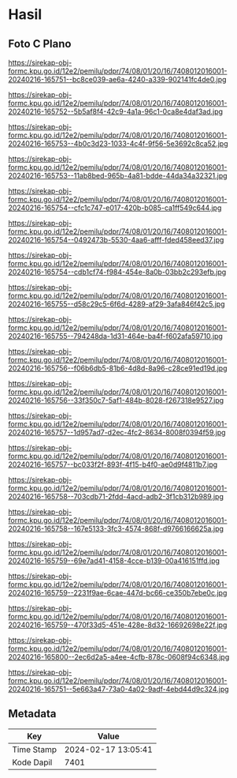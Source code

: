 # Hasil

## Foto C Plano

https://sirekap-obj-formc.kpu.go.id/12e2/pemilu/pdpr/74/08/01/20/16/7408012016001-20240216-165751--bc8ce039-ae6a-4240-a339-902141fc4de0.jpg

https://sirekap-obj-formc.kpu.go.id/12e2/pemilu/pdpr/74/08/01/20/16/7408012016001-20240216-165752--5b5af8f4-42c9-4a1a-96c1-0ca8e4daf3ad.jpg

https://sirekap-obj-formc.kpu.go.id/12e2/pemilu/pdpr/74/08/01/20/16/7408012016001-20240216-165753--4b0c3d23-1033-4c4f-9f56-5e3692c8ca52.jpg

https://sirekap-obj-formc.kpu.go.id/12e2/pemilu/pdpr/74/08/01/20/16/7408012016001-20240216-165753--11ab8bed-965b-4a81-bdde-44da34a32321.jpg

https://sirekap-obj-formc.kpu.go.id/12e2/pemilu/pdpr/74/08/01/20/16/7408012016001-20240216-165754--cfc1c747-e017-420b-b085-ca1ff549c644.jpg

https://sirekap-obj-formc.kpu.go.id/12e2/pemilu/pdpr/74/08/01/20/16/7408012016001-20240216-165754--0492473b-5530-4aa6-afff-fded458eed37.jpg

https://sirekap-obj-formc.kpu.go.id/12e2/pemilu/pdpr/74/08/01/20/16/7408012016001-20240216-165754--cdb1cf74-f984-454e-8a0b-03bb2c293efb.jpg

https://sirekap-obj-formc.kpu.go.id/12e2/pemilu/pdpr/74/08/01/20/16/7408012016001-20240216-165755--d58c29c5-6f6d-4289-af29-3afa846f42c5.jpg

https://sirekap-obj-formc.kpu.go.id/12e2/pemilu/pdpr/74/08/01/20/16/7408012016001-20240216-165755--794248da-1d31-464e-ba4f-f602afa59710.jpg

https://sirekap-obj-formc.kpu.go.id/12e2/pemilu/pdpr/74/08/01/20/16/7408012016001-20240216-165756--f06b6db5-81b6-4d8d-8a96-c28ce91ed19d.jpg

https://sirekap-obj-formc.kpu.go.id/12e2/pemilu/pdpr/74/08/01/20/16/7408012016001-20240216-165756--33f350c7-5af1-484b-8028-f267318e9527.jpg

https://sirekap-obj-formc.kpu.go.id/12e2/pemilu/pdpr/74/08/01/20/16/7408012016001-20240216-165757--1d957ad7-d2ec-4fc2-8634-8008f0394f59.jpg

https://sirekap-obj-formc.kpu.go.id/12e2/pemilu/pdpr/74/08/01/20/16/7408012016001-20240216-165757--bc033f2f-893f-4f15-b4f0-ae0d9f4811b7.jpg

https://sirekap-obj-formc.kpu.go.id/12e2/pemilu/pdpr/74/08/01/20/16/7408012016001-20240216-165758--703cdb71-2fdd-4acd-adb2-3f1cb312b989.jpg

https://sirekap-obj-formc.kpu.go.id/12e2/pemilu/pdpr/74/08/01/20/16/7408012016001-20240216-165758--167e5133-3fc3-4574-868f-d9766166625a.jpg

https://sirekap-obj-formc.kpu.go.id/12e2/pemilu/pdpr/74/08/01/20/16/7408012016001-20240216-165759--69e7ad41-4158-4cce-b139-00a416151ffd.jpg

https://sirekap-obj-formc.kpu.go.id/12e2/pemilu/pdpr/74/08/01/20/16/7408012016001-20240216-165759--2231f9ae-6cae-447d-bc66-ce350b7ebe0c.jpg

https://sirekap-obj-formc.kpu.go.id/12e2/pemilu/pdpr/74/08/01/20/16/7408012016001-20240216-165759--470f33d5-451e-428e-8d32-16692698e22f.jpg

https://sirekap-obj-formc.kpu.go.id/12e2/pemilu/pdpr/74/08/01/20/16/7408012016001-20240216-165800--2ec6d2a5-a4ee-4cfb-878c-0608f94c6348.jpg

https://sirekap-obj-formc.kpu.go.id/12e2/pemilu/pdpr/74/08/01/20/16/7408012016001-20240216-165751--5e663a47-73a0-4a02-9adf-4ebd44d9c324.jpg


## Metadata

| Key        | Value               |
| ---------- | ------------------- |
| Time Stamp | 2024-02-17 13:05:41 |
| Kode Dapil | 7401                |



